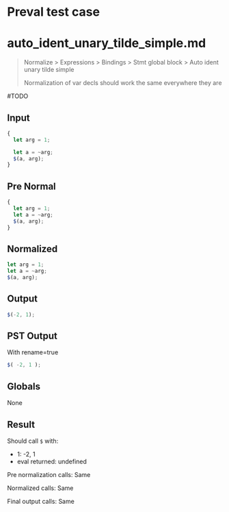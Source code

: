# Preval test case

# auto_ident_unary_tilde_simple.md

> Normalize > Expressions > Bindings > Stmt global block > Auto ident unary tilde simple
>
> Normalization of var decls should work the same everywhere they are

#TODO

## Input

`````js filename=intro
{
  let arg = 1;

  let a = ~arg;
  $(a, arg);
}
`````

## Pre Normal

`````js filename=intro
{
  let arg = 1;
  let a = ~arg;
  $(a, arg);
}
`````

## Normalized

`````js filename=intro
let arg = 1;
let a = ~arg;
$(a, arg);
`````

## Output

`````js filename=intro
$(-2, 1);
`````

## PST Output

With rename=true

`````js filename=intro
$( -2, 1 );
`````

## Globals

None

## Result

Should call `$` with:
 - 1: -2, 1
 - eval returned: undefined

Pre normalization calls: Same

Normalized calls: Same

Final output calls: Same
